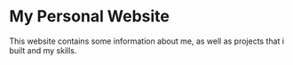 # My Personal Website
 This website contains some information about me, as well as projects that i built and my skills.
